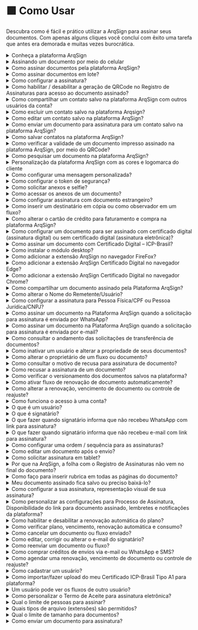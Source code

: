 # 🟪 Como Usar

Descubra como é fácil e prático utilizar a ArqSign para assinar seus documentos. Com apenas alguns cliques você concluí com êxito uma tarefa que antes era demorada e muitas vezes burocrática.

<details>

<summary>Conheça a plataforma ArqSign</summary>

**Conhecendo a Plataforma**

Acesse a plataforma de Assinatura e configure a sua Assinatura Eletrônica.

Do lado esquerdo da tela temos todos os menus disponíveis, separados por grupos: Caixa Postal, Diretórios e Administração. É importante destacar que esses menus serão apresentados conforme nível de permissão de cada usuário. Clique na imagem para ampliar.

![](<../.gitbook/assets/image (3) (1).png>)

**CAIXA POSTAL:** Neste grupo estão concentrados os menus referentes ao processo de tramitação dos documentos. Clique na imagem para ampliar.

![](<../.gitbook/assets/image (4).png>)

**DIRETÓRIOS:** Neste grupo temos o menu Documentos. Ele é considerado um repositório de armazenamento dos documentos tramitados pela plataforma, ou seja, aqui são encontrados todos os documentos com processo de assinatura concluído. Clique na imagem para ampliar.

![](<../.gitbook/assets/image (5).png>)

**ADMINISTRAÇÃO:** Neste grupo temos as configurações de conta, usuários e grupo de usuários.

![](<../.gitbook/assets/image (6).png>)

</details>

<details>

<summary>Assinando um documento por meio do celular</summary>

1\. O processo de assinatura em lote também pode ser realizado diretamente pelo celular, e ocorre da mesma forma como na plataforma.

2\. A opção de “Assinatura em Lote” é apresentada, assim como a lista de documentos pendentes de assinatura para seleção. Feita a seleção dos documentos, clique no ícone “Assinatura em Lote”.

![](<../.gitbook/assets/image (7).png>)

3. Preencha os dados solicitados.

![](<../.gitbook/assets/image (8).png>)

4. Defina a representação visual (Estilo de Assinatura).

![](<../.gitbook/assets/image (9).png>)

5. Acompanhe o progresso das assinaturas.

![](<../.gitbook/assets/image (10).png>)

6. Será apresentado o informativo do processo concluído.

![](<../.gitbook/assets/image (11).png>)

7. Concluído o processo de assinatura por todos os responsáveis, o documento final pode ser consultado no ArqGED, pois ele será mantido no fluxo.

</details>

<details>

<summary>Como assinar documentos pela plataforma ArqSign?</summary>

Se você recebeu um documento para assinatura, clique no link de acesso ao documento disponível na mensagem que recebeu ou se você tem uma conta ArqSign pode acessar o documento através de sua Caixa de entrada clicando em Assinar.&#x20;

O documento será exibido para leitura. Após a leitura, clique sobre o espaço reservado para a representação visual de sua assinatura e aplique um dos estilos de assinatura: Padrão (seu nome escrito), Desenho (assinatura manuscrita) ou Imagem (upload da imagem/foto de sua assinatura).&#x20;

Caso solicitado, preencha seus dados como Nome e documento.&#x20;

Caso solicitado, anexe documento.

Caso seja a primeira vez que está assinando um documento digital pela Plataforma ArqSign, dê um aceite para assinatura digital.&#x20;

Clique em “Assinar e Concluir”.&#x20;

[Clique aqui e confira como realizar a assinatura de documentos por meio da plataforma ArqSign](../assinatura-de-documentos.md) ou [clique aqui e assista ao vídeo explicativo.](https://youtu.be/UldRazxhmYY)

</details>

<details>

<summary>Como assinar documentos em lote?</summary>

[Clique aqui e confira como realizar a assinatura de documentos em lote por meio da plataforma ArqSign.](../menu-superior/assinatura-em-lote.md)

</details>

<details>

<summary>Como configurar a assinatura?</summary>

1. Acesse a plataforma de Assinatura e configure a sua Assinatura Eletrônica.
2. Depois de logado, clique sobre o seu nome no canto superior direito.
3. Clique em “Meu Perfil”.

![](<../.gitbook/assets/image (12).png>)

**Aba “Meus Dados”**

1\. Certifique-se que seus dados estejam todos atualizados. Caso deseje alterar algo, clique em “Editar” para habilitar os campos de edição.

![](<../.gitbook/assets/image (13).png>)

**Aba “Meus Contatos”**

Nesta aba é possível manter uma lista com os contatos mais usados na plataforma.

1\. Nesta aba é possível “Salvar os destinatários de um documento enviado para assinatura em minha lista de contatos”.

2\. Clicando no ícone “+” é possível adicionar contatos. Ao clicar nesta opção é habilitada uma tela destinada ao cadastro de um novo contato para incluir na lista. Informados os dados do contato, clique “Salvar” ou “Salvar e Fechar”.

![](<../.gitbook/assets/image (14).png>)

**Ícones – Aba “Meus Contatos”**

![](<../.gitbook/assets/image (15).png>)

**Aba “Estilo de Assinatura”**

1\. Nesta aba realize o cadastro das assinaturas que usará nos processos de assinatura de documentos. Clique em “Editar” para habilitar os campos.

2\. Passe pelas três opções existentes. Logo após concluir, clique em “Salvar”.

![](<../.gitbook/assets/image (16).png>)

**Aba “Certificado Digital”**

1\. Nesta aba é possível carregar certificados digitais na nuvem, armazenando na Plataforma ArqSign. Estes certificados armazenados serão listados no momento em que o usuário logado estiver assinando um documento com o tipo de assinatura Certificado Digital (ICP).

![](<../.gitbook/assets/image (17).png>)

**Aba “Solicitações”**

1\. Na aba Solicitações o usuário pode consultar as solicitações de transferência de proprietário do documento. Por exemplo, se na caixa de entrada o usuário alterar o proprietário do documento, a movimentação ficará registrada na aba “Solicitações”.

![](<../.gitbook/assets/image (18).png>)

</details>

<details>

<summary>Como habilitar / desabilitar a geração de QRCode no Registro de Assinaturas para acesso ao documento assinado?</summary>

Para padronizar a configuração de geração de QRCode no Registro de assinaturas para uma conta, você deverá ser um usuário com perfil Administrador Global ou Administrador da Conta e seguir os seguintes passos:

* Acesse: Administração > Conta > Configurações > Documentos;
* Clique em “Editar”;
* Em “Configurações sobre a Disponibilização do Documento Assinado aos destinatários” habilite ou desabilite a geração de QRCode no Registro de assinaturas conforme sua preferência;
* Clique em Salvar.

Essa alteração repercute para conta.

Caso necessário, um usuário com qualquer perfil pode alterar a configuração padrão desta funcionalidade apenas para um determinado fluxo. Para isso, basta seguir os seguintes passos:

* Clicar em “Novo Documento”;
* Fazer o upload de um novo documento;
* Clicar em “Configurações Avançadas”;
* Habilitar ou desabilitar a geração de QRCode de acesso do documento no Registro de Assinaturas;
* Clicar em “Aplicar”.

</details>

<details>

<summary>Como compartilhar um contato salvo na plataforma ArqSign com outros usuários da conta?</summary>

No Menu “Meu perfil” opção “Meus contatos”, selecione o contato.

O sistema exibe os dados do registro no modo de visualização e os respectivos botões de ação conforme a permissão do usuário em questão.

As opções de ação exibidas poderão ser:

– Para contatos do usuário logado na conta logada: Novo, Editar e Cancelar.

– Para contatos compartilhados por outros usuários ativos na conta logada: Novo e Cancelar.

Para compartilhar um contato, escolha a opção “Editar”, marque a opção de compartilhamento e clique em Salvar.

</details>

<details>

<summary>Como excluir um contato salvo na plataforma Arqsign?</summary>

No Menu “Meu perfil” opção “Meus contatos”, selecione o contato.

O sistema exibe os dados do registro no modo de visualização e os respectivos botões de ação conforme a permissão do usuário em questão.

As opções de ação exibidas poderão ser:

– Para contatos do usuário logado na conta logada: Novo, Editar e Cancelar.

– Para contatos compartilhados por outros usuários ativos na conta logada: Novo e Cancelar.

Para excluir um contato, escolha a opção “Excluir” e confirme a exclusão.

</details>

<details>

<summary>Como editar um contato salvo na plataforma ArqSign?</summary>

No Menu “Meu perfil” opção “Meus contatos”, selecione o contato.

O sistema exibe os dados do registro no modo de visualização e os respectivos botões de ação conforme a permissão do usuário em questão.

As opções de ação exibidas poderão ser:

– Para contatos do usuário logado na conta logada: Novo, Editar e Cancelar.

– Para contatos compartilhados por outros usuários ativos na conta logada: Novo e Cancelar.

Para editar um contato, escolha a opção “Editar”, faça a edição e clique em Salvar.

</details>

<details>

<summary>Como enviar um documento para assinatura para um contato salvo na plataforma ArqSign?</summary>

Para enviar um documento para assinatura para um contato salvo na Plataforma ArqSign no seu usuário ou compartilhado por outro usuário, siga os seguintes passos:

1. Clique em “Novo Documento”, insira o documento e execute as configurações necessárias relativas ao documento;
2. Na parte de configuração dos Destinatários, clique no botão![](https://cdn.arquivar.com.br/wp-content/uploads/2023/06/Imagem1.png)
3. A Plataforma exibirá um Grid de consulta com todos os contatos do usuário logado que estão relacionados com a conta logada, ordenados alfabeticamente pela coluna nome e na sequência todos os contatos dos outros usuários ativos da conta logada, que tenham sido marcados para serem compartilhados com todos os usuários da conta, ordenados alfabeticamente pela coluna nome.
4. Escolha o(s) destinatário(s) e clique em “Adicionar Destinatários”.
5. Configure o Tipo de Assinatura Eletrônica para cada destinatário;
6. Configure token de segurança ou mensagem privada para cada destinatário se for o caso e siga os próximos passos para envio do documento para assinatura.

</details>

<details>

<summary>Como salvar contatos na plataforma ArqSign?</summary>

Para salvar contatos na Plataforma ArqSign siga os seguintes passos:

1. Acesse o menu “Meu Perfil”
2. Acesse a opção “Meus contatos”
3. Para inserir um contato, clique no botão +, insira os dados, escolha se quer compartilhar o contato com todos os usuários da conta e clique em Salvar.
4. Para que que todos os contatos para os quais você enviar um documento para assinatura a partir de agora sejam automaticamente salvos, habilite o botão “Salvar os destinatários de um documento enviado para assinatura em minha lista de contatos”.

O Nome e o E-mail/WhatsApp do(s) destinatário(s) será(ão) salvo(s) como contato(s) do usuário na conta. Os contatos terão relação com a conta em que o usuário está logado. Ou seja, quando este usuário logar em outra conta, os contatos serão diferentes.

Regras:

Não é permitido cadastrar contato com o mesmo E-mail de um contato já cadastrado que:

– Seja contado do usuário logado na conta, em questão.

– Esteja relacionado a outros usuários ativos da conta logada e que estejam sendo compartilhado na conta.

Somente é permitido cadastrar contato do tipo e-mail com um e-mail válido.

Não é permitido cadastrar contato com mesmo Telefone de um contato já cadastrado que:

– Seja contado do usuário logado na conta, em questão.

– Esteja relacionado a outros usuários ativos da conta logada e que estejam sendo compartilhado na conta.

Somente é permitido cadastrar contato do WhatsApp com um número de telefone válido.

O campo “Compartilhar com todos os usuários da conta.” é de preenchimento opcional para o usuário informar se o contato que está sendo criado será compartilhado, ou não, com outros contatos da conta.&#x20;

Para entender melhor, clique no link e assista ao vídeo explicativo: [https://youtu.be/b73Cu1HCaWA](https://youtu.be/b73Cu1HCaWA)

</details>

<details>

<summary>Como verificar a validade de um documento impresso assinado na plataforma ArqSign, por meio do QRCode?</summary>

Se você tem um documento impresso que foi assinado através da plataforma ArqSign e precisa verificar sua validade, existem alguns itens de segurança que você pode verificar conforme abaixo:

1. Localize nas páginas do documento assinado através da Plataforma ArqSign uma marca d’água com o “**ID do documento”** no canto superior esquerdo;
2. Confirme que o “**ID do documento**” é o mesmo em todas as páginas e no Registro de Assinaturas.
3. Toda vez que um documento é assinado através da Plataforma ArqSign, um arquivo com o nome de “Registro de Assinaturas” é gerado. O “Registro de Assinaturas” contém:

a) A identificação do documento a que pertence, ou seja, o “**ID do documento**”;

b) O **Hash** do documento (comprovação de integridade do documento);

c) Informações sobre o **Remetente, data de criação e envio**;

d) **Status** do documento, **tamanho**, **quantidade de páginas e assinaturas**;

e) **QRCode** que dá **acesso ao documento na Plataforma ArqSign**\*;

f) **Link** que dá **acesso ao documento na Plataforma ArqSign**\*;

g) **Detalhamento de todas as assinaturas contendo:**

I. Nome

II. E-mail

III. Documento

IV. Nível de segurança

V. Certificado ICP-Brasil utilizado

VI. Data e hora

VII. IP do dispositivo

VIII. Geolocalização

h) Trilha de auditoria percorrida por cada participante do Fluxo de assinaturas detalhada através dos eventos:

I. Lido – por qual signatário, data e hora, IP e Geolocalização

II. Assinatura Online – por qual signatário, data e hora, IP e Geolocalização.

4\. Caso você queira verificar a validade jurídica do documento no Portal ITI ou Adobe, acesse o documento através do QRCode.

\*Ao acessar o documento na Plataforma ArqSign via **QRCode ou link,** você poderá:

* Baixar o documento e o “Registro de Assinaturas”;
* Exibir o histórico (trilha de auditoria);
* Exibir o Termo de aceite para assinatura eletrônica;
* Verificar os detalhes das assinaturas.

</details>

<details>

<summary>Como pesquisar um documento na plataforma ArqSign?</summary>

Localizar um documento na na Plataforma ArqSign é super prático, basta seguir as instruções abaixo:

Primeiro, encontre a Caixa onde o documento está localizado. Todas as caixas (Caixa de entrada, Enviados, Rascunhos, Excluídos, Renovações) têm a funcionalidade de pesquisa, que aparece como “Filtrar”.&#x20;

Clique no campo “Filtrar”.&#x20;

As opções de pesquisa serão exibidas.&#x20;

Insira as informações de pesquisa nos campos desejados, como o nome do signatário, status, pasta do documento ou data de conclusão.&#x20;

Clique em “Filtrar”.&#x20;

Todos os documentos correspondentes às informações inseridas nos filtros serão exibidos.&#x20;

Para cancelar o filtro, basta clicar no “X” que aparece no canto direito do campo “Filtrar”.&#x20;

Vi como é fácil? Agora você pode localizar seus documentos na Plataforma ArqSign de forma rápida e eficiente!&#x20;

</details>

<details>

<summary>Personalização da plataforma ArqSign com as cores e logomarca do cliente</summary>

Na plataforma ArqSign, as notificações (e-mails e mensagens de WhatsApp) para os remetentes e destinatários podem ter os seguintes layouts:&#x20;

1. Layout Padrão da Plataforma ArqSign ou&#x20;
2. Layout com suas cores e logomarca.&#x20;

Os itens disponíveis para personalização são:&#x20;

* Cabeçalho&#x20;
* Cor do texto superior&#x20;
* Cor do botão do e-mail ou mensagem de WhatsApp&#x20;

Para personalizar as notificações da Plataforma ArqSign, basta que o Administrador da conta acesse: Administração > Conta > Configurações > Outros e seguir os seguintes passos:&#x20;

1. No canto inferior direito clique em editar;&#x20;
2. Em “Notificações Personalizas”, altere para Ativado;&#x20;
3. Em “Notificações por E-mail”, execute as seguintes etapas:&#x20;

* insira uma imagem para o cabeçalho das mensagens com as dimensões descritas no campo;&#x20;
* escolha a cor de destaque para o texto do e-mail.&#x20;

&#x20;     4\. Em “Notificações por WhatsApp”, execute a seguinte etapa:&#x20;

* Insira uma imagem para cabeçalho das mensagens com as dimensões descritas no campo.&#x20;

&#x20;     5\. Se quiser visualizar as notificações com as mudanças que você fez clique em “Visualizar Notificação”;&#x20;

&#x20;     6\. Quando todos os ajustes estiverem ok, clique em “Salvar”.&#x20;

![](../.gitbook/assets/image.png)

Notificação padrão:

![](<../.gitbook/assets/image (1).png>)

Exemplo de notificação personalizada simulação:

![](<../.gitbook/assets/image (2).png>)

</details>

<details>

<summary>Como configurar uma mensagem personalizada?</summary>

1. Clique em ‘Novo Documento’
2. Selecione o documento que deseja encaminhar e informe os dados do signatário como nome, e-mail etc.
3. Abaixo dessas informações haverá um símbolo de ‘mensagem’ ![](https://cdn.arquivar.com.br/wp-content/uploads/2023/04/carta.jpg), onde ao clicar abrirá uma aba de mensagem personalizada.
4. Na aba de mensagem personalizada é possível informar o assunto e a mensagem que deseja enviar somente para o signatário selecionado. Os demais signatários receberão a mensagem padrão.

</details>

<details>

<summary>Como configurar o token de segurança?</summary>

1. Clique em ‘Novo Documento’
2. Selecione o documento que deseja encaminhar e informe os dados do signatário como nome, e-mail etc.
3. Abaixo dessas informações haverá um símbolo de um ‘cadeado’![](https://cdn.arquivar.com.br/wp-content/uploads/2023/04/cadeado.jpg), onde ao clicar abrirá uma aba de segurança.
4. Na aba de segurança é possível gerar o código ‘Automaticamente ou Manual’ e informar o e-mail, SMS, Whatsapp ou nenhum meio em que deseja encaminhar o token.
5. Após essas configurações o token de segurança será enviado através do meio selecionado quando o signatário clicar para acessar o documento ou se você não selecionou nenhum meio você poderá informar para o signatário.

</details>

<details>

<summary>Como solicitar anexos e selfie?</summary>

1. Clique em ‘Novo Documento’
2. Selecione o documento que deseja encaminhar e configure os destinatários e avance
3. Configure o campo de assinatura do destinatário, caso deseje solicite as informações complementares como Nome e Documento
4. No canto direito role a tela e o menu de Anexos irá aparecer, selecione o checkbox para permitir que o signatário anexe um documento.
5. Informe o documento que deseja que o signatário encaminhe e se deseja que o anexo seja obrigatório para a conclusão do processo de assinatura daquele documento.
6. Você também pode configurar se permite que todos os signatários acessem o anexo ou não.

Quando o destinatário receber o documento para assinar ele deverá proceder da seguinte forma:

1. Assinar o documento e preencher dados solicitados;
2. Clicar na solicitação de Selfie;
3. Acessar a câmera do celular ou computador;
4. Fazer a foto conforme solicitado;
5. Escolher a foto como anexo;
6. Clicar em “Assinar e concluir”.

</details>

<details>

<summary>Como acessar os anexos de um documento?</summary>

1. Localize o documento que deseja visualizar o anexo.
2. Clique duas vezes sobre o documento.
3. No canto direito, junto aos signatários dos documentos, é possível realizar o download do anexo.

</details>

<details>

<summary>Como configurar assinatura com documento estrangeiro?</summary>

Para configurar assinatura solicitando um documento estrangeiro, siga os seguintes passos:

1. Depois de fazer o upload do documento;
2. Inserir os destinatários e clicar em ‘avançar”;
3. Na tela “configurar campos” você irá configurar a coleta de assinaturas dos destinatários;
4. Selecione o destinatário no topo da tela;
5. No canto direito, selecione o tipo de assinatura para Pessoa física;
6. Logo abaixo, há a configuração de “Informações complementares de assinatura”;
7. Selecione o check box “Nome do Signatário”;
8. Selecione o check box “Documento do Signatário”;
9. Na caixa “Documento”, escolha “outro”;
10. Na caixa abaixo especifique o documento que deseja solicitar e se quiser configure nas demais caixas os tipos de caracteres válidos e a quantidade de caracteres para validação.

</details>

<details>

<summary>Como inserir um destinatário em cópia ou como observador em um fluxo?</summary>

Na Plataforma ArqSign é possível colocar uma pessoa em cópia ou como observador em um fluxo. Desta forma, ao final do processo de assinatura, essa pessoa ou pessoas receberão o documento assinado.

Para fazer esta configuração proceda da seguinte forma:

1. Clique em “Novo documento”;
2. Faça o upload do documento a ser assinado e as devidas configurações para o documento;
3. Em “Destinatários” configure o campo “Este destinatário irá” como “Receber uma cópia”;
4. Prossiga com as demais configurações.

</details>

<details>

<summary>Como alterar o cartão de crédito para faturamento e compra na plataforma ArqSign?</summary>

Você pode alterar o seu cartão de crédito para faturamento e compras na Plataforma ArqSign, seguindo o seguinte passo a passo:

1\) Vá até o menu “Administração”;

2\) Clique em “Conta”;

3\) Clique em “Faturamento e Uso”;

4\) Clique em “Alterar a forma de pagamento”.

</details>

<details>

<summary>Como configurar um documento para ser assinado com certificado digital (assinatura digital) ou sem certificado digital (assinatura eletrônica)?</summary>

Na Plataforma Arqsign, ao configurar um fluxo de assinaturas você pode determinar qual tipo de assinatura deverá ser executada por destinatário escolhendo entre:

**a) Assinatura eletrônica** (A ArqSign produz assinaturas eletrônicas avançadas com validade jurídica de acordo com MP 2.200-2 de 24/08/2001 e Lei 14.063 de 23/11/2020);

**b) Certificado digital – ICP-Brasil** (A ArqSign produz assinaturas digitais qualificadas de acordo com MP 2.200-2 de 24/08/2001 e Lei 14.063 de 23/11/2020);

**c) Certificado digital – Outros** (A ArqSign produz assinaturas eletrônicas e digitais através de outros certificados).

Para determinar o tipo de assinatura siga o seguinte passo a passo:

1. Após fazer o upload do documento e configurações necessárias para o documento, siga para a configuração dos destinatários;
2. Ao configurar um destinatário, no campo “Tipo de assinatura” escolha uma das opções conforme descrição acima;
3. Pronto! Agora é só configurar os demais destinatários e a posição de assinatura no documento e enviar.

</details>

<details>

<summary>Como assinar um documento com Certificado Digital – ICP-Brasil?</summary>

Na Plataforma ArqSign, o remetente de documentos pode determinar o tipo de assinatura que o destinatário deverá executar escolhendo entre uma das opções abaixo:

**a) Assinatura eletrônica** (A ArqSign produz assinaturas eletrônicas avançadas com validade jurídica de acordo com MP 2.200-2 de 24/08/2001 e Lei 14.063 de 23/11/2020);

**b) Certificado digital – ICP-Brasil** (A ArqSign produz assinaturas digitais qualificadas de acordo com MP 2.200-2 de 24/08/2001 e Lei 14.063 de 23/11/2020);

**c) Certificado digital – Outros** (A ArqSign produz assinaturas eletrônicas e digitais através de outros certificados).

Se você recebeu um documento para assinar via Plataforma ArqSign e precisa assinar com Certificado Digital pela primeira vez, siga os seguintes passos:

* Abra o documento, leia e se aceitar, clique sobre o local destinado para assinatura;
* Execute a assinatura no formato de sua preferência;
* Preencha os dados solicitados;
* Dê o ok no “Termo de aceite” para assinatura eletrônica;
* Clique em “Assinar e concluir”;
* Ao clicar em “Assinar e concluir”, aparecerá um pop-up informando que a assinatura solicitada deverá ser executada com certificado digital;
* Selecione qual certificado será utilizado para assinar o documento através das opções: 1) Certificados que foram inseridos na ArqSign e estão salvos na nuvem e 2) Certificados salvos no computador de quem está assinando o documento.

![](<../.gitbook/assets/image (19).png>)

* Para assinatura com Certificado inserido na Plataforma, clique na opção indicada;
* Para assinatura com Certificado digital instalado em sua máquina você deverá seguir os passos indicados no pop-up para:
  1. Adicionar a extensão ArqSign para seu navegador.
  2. Instalar o módulo desktop.

</details>

<details>

<summary>Como instalar o módulo desktop?</summary>

1\) Ao executar a instalação do Módulo Desktop, o Microsoft defender SmartScreen, a princípio, impede a instalação do módulo, pelo fato do módulo não ser um aplicativo presente na Microsoft Store. Para dar sequência na instalação deve-se clicar em Mais informações.

2\) Após clicar em Mais informações, deve-se clicar no botão Executar assim mesmo.

3\) Após isto, deve-se seguir o processo de instalação e clicar no botão Concluir, ao término da instalação, e o Módulo Desktop já estará ativo no computador.

</details>

<details>

<summary>Como adicionar a extensão ArqSign no navegador FireFox?</summary>

1\) Quando um signatário de um documento que exige um certificado digital, seja ICP-Brasil ou outro qualquer, clicar no botão Assinar e Concluir, será aberta a modal para seleção de qual certificado será utilizado para assinar o documento.

2\) Nesta modal, existem duas seções, uma referente aos certificados que foram inseridos na ArqSign e estão salvos na nuvem e outra referente aos certificados salvos no computador de quem está assinando o documento. Nesta segunda seção, caso o módulo desktop e o plugin da ArqSign para o navegador não estejam instalados ainda, terá um link disponível para instalação.

3\) Ao clicar no link, duas ações serão executadas ao mesmo tempo, a primeira é o download do instalador do Módulo Desktop (No Firefox é solicitada uma confirmação para iniciar o download). Deve-se aguardar o download ser concluído e seguir os passos do Tutorial Instalação Módulo Desktop.

4\) A outra ação é a abertura de uma nova aba no navegador, na Firefox Browser Add-ons, com o plugin da ArqSign.

5\) Ao clicar no botão Adicionar ao Firefox, será aberta uma notificação para a confirmação da adição da extensão no navegador.

6\) Ao clicar em Adicionar, aparecerá uma notificação informando que a extensão foi adicionada ao navegador. Após isto, a aba do Firefox Browser Add-ons pode ser fechada.

7\) Após a adição do plugin no navegador, caso o Módulo Desktop ainda não tenha sido instalado, a aplicação ainda indicará um link para download do mesmo.

8\) Com as duas instalações concluídas, a modal será atualizada, listando os certificados salvos no computador do usuário.

9\) No Windows, ao clicar no botão Concluir, pode ser solicitada a permissão para que o plugin acesse os certificados, neste ponto, deve-se clicar em Permitir para liberar a utilização dos certificados digitais.

</details>

<details>

<summary>Como adicionar a extensão ArqSign Certificado Digital no navegador Edge?</summary>

1\) Quando um signatário de um documento que exige um certificado digital, seja ICP-Brasil ou outro qualquer, clicar no botão Assinar e Concluir, será aberto um pop-up para seleção de qual certificado será utilizado para assinar o documento.

2\) Neste pop-up, existem duas seções: uma referente aos certificados que foram inseridos na ArqSign e estão salvos na nuvem e outra referente aos certificados salvos no computador de quem está assinando o documento. Nesta segunda seção, caso o módulo desktop e o plugin da ArqSign para o navegador não estejam instalados ainda, terá um link disponível para instalação.

3\) No Microsoft Edge, ao clicar no link disponível, pode acontecer o bloqueio de pop-up.

4\) Caso isto aconteça, deve-se clicar no ícone de bloqueio de pop-ups, ao lado do URL da página.

5\) Ao clicar no ícone, deve-se permitir pop-ups para a página da ArqSign.

6\) Após o desbloqueio dos pop-ups, deve-se clicar no link disponível novamente. Ao clicar no link, duas ações serão executadas ao mesmo tempo, a primeira é o download do instalador do Módulo Desktop. Deve-se aguardar o download ser concluído e seguir os passos do Tutorial Instalação Módulo Desktop. A segunda é a abertura de uma aba da Microsoft Store com o plugin da ArqSign.

7\) Ao clicar no botão Obter, será aberta uma notificação para a confirmação da adição da extensão no navegador.

8\) Ao clicar em Adicionar extensão, aparecerá uma notificação informando que a extensão foi adicionada ao navegador. Após isto, a aba do Microsoft Store pode ser fechada.

9\) Após a adição do plugin no navegador, caso o Módulo Desktop ainda não tenha sido instalado, a aplicação ainda indicará um link para download dele.

10\) Com as duas instalações concluídas, a modal será atualizada, listando os certificados salvos no computador do usuário.

11\) No Windows, ao clicar no botão Concluir, pode ser solicitada a permissão para que o plugin acesse os certificados, neste ponto, deve-se clicar em Permitir para liberar a utilização dos certificados digitais.

</details>

<details>

<summary>Como adicionar a extensão ArqSign Certificado Digital no navegador Chrome?</summary>

Caso você vá assinar um documento com um Certificado ICP-Brasil A3 por exemplo que está instalado em sua máquina, ao clicar em “Assinar e concluir” será apresentado um pop-up com instruções para adição da extensão ArqSign no Chrome e para instalação do módulo desktop. Siga os passos abaixo para efetuar essas configurações:

1. Clique no link indicado para abrir a loja no navegador;
2. A extensão ArqSign Certificado Digital será exibida;
3. Clique em “Usar no Chrome”;
4. Ao clicar no botão Usar no Chrome, será aberta uma notificação para a confirmação da adição da extensão no navegador. Clique em adicionar extensão;
5. Ao clicar em Adicionar extensão, aparecerá uma notificação informando que a extensão foi adicionada ao navegador. Após isto, a aba do Chrome Web Store pode ser fechada.
6. Após a adição do plugin no navegador, caso o Módulo Desktop ainda não tenha sido instalado, a aplicação ainda indicará um link para download dele;
7. No caso de o Módulo Desktop não ter sido instalado ainda, um pop-up aparecerá com uma opção para instalação ou atualização do Módulo Desktop em seu computador.
8. Clique no link indicado para fazer o download;
9. Localize o arquivo instalador do módulo baixado e execute-o para instalação;
10. Ao executar a instalação do Módulo Desktop, o Microsoft defender SmartScreen, a princípio, impede a instalação do módulo, pelo fato do módulo não ser um aplicativo presente na Microsoft Store. Para dar sequência na instalação deve-se clicar em Mais informações;
11. Após clicar em Mais informações, deve-se clicar no botão Executar assim mesmo;
12. Clique em Instalar;
13. Após finalizar a instalação, clique em concluir
14. O pop-up será atualizado e solicitará que você escolha o certificado digital que deseja utilizar;
15. Escolha o certificado e siga com a assinatura;
16. No Windows, ao clicar no botão Concluir, pode ser solicitada a permissão para que o plugin acesse os certificados. Clique em “Permitir “para liberar a utilização dos certificados digitais.

</details>

<details>

<summary>Como compartilhar um documento assinado pela Plataforma ArqSign?</summary>

* Faça o login em sua conta ArqSign pelo link: [https://app.arqsign.com/auth/login](https://app.arqsign.com/auth/login);
* Clique em ‘Enviados’;
* Localize o documento que deseja compartilhar;
* Após localizar o documento clique no drop down do lado direito e escolha “Compartilhar”;
* Uma nova aba abrirá para que você escolha se o link de compartilhamento terá validade indeterminada ou até a data que deseja;
* Você também pode escolher “permitir visualizar os anexos públicos dos signatários do documento” caso aquele documento possua;
* Clique em ‘Compartilhar’ e um link será gerado;
* Você tem a opção de copiar o link e encaminhar do jeito que desejar ou encaminhar por email diretamente da plataforma informando um assunto e mensagem.

</details>

<details>

<summary>Como alterar o Nome do Remetente/Usuário?</summary>

Depois que um usuário é criado, ele mesmo pode alterar os dados abaixo do seu perfil:

![](<../.gitbook/assets/image (20).png>)

Essa alteração vai refletir nas notificações de solicitação de assinatura que o usuário envia.

![](<../.gitbook/assets/image (21).png>)

Os passos para alteração são:&#x20;

1. Acesse no canto superior direito da plataforma o menu com o seu nome de usuário atual;&#x20;
2. Clique em “Meu Perfil”;&#x20;
3. Na aba “Meus dados” clique em “Editar”;&#x20;
4. Edite os campos necessários;&#x20;
5. Clique em “Salvar”.&#x20;

</details>

<details>

<summary>Como configurar a assinatura para Pessoa Física/CPF ou Pessoa Jurídica/CNPJ?</summary>

Na plataforma ArqSign, você pode escolher se o documento será assinado por uma Pessoa física ou jurídica. &#x20;

Para isso, o remetente deve escolher o tipo de assinatura durante o processo de configuração do fluxo conforme abaixo:&#x20;

1. Depois de fazer o upload do documento e configurar os remetentes, avance para a etapa final;&#x20;
2. Selecione o destinatário que quer configurar na caixa de seleção disponível na parte superior da tela;&#x20;
3. No menu lateral direito em “Campos de assinatura” escolha o tipo de assinatura entre “Assinar como Pessoa Física” ou “Assinar como Pessoa Jurídica”;&#x20;

Se você escolher assinar como pessoa física, as informações complementares de assinatura solicitadas serão do tipo pessoa física: Nome, Documento (CPF, CNH, RG ou outro);&#x20;

Se você escolher assinar como pessoa jurídica, as informações complementares de assinatura solicitadas serão do tipo pessoa jurídica: Razão Social, Documento (CNPJ ou outro);&#x20;

Tanto para assinatura de pessoa física ou jurídica, você pode solicitar outro documento que não os listados. Para isso, basta clicar na opção outro e digitar nos campos abaixo o nome do documento, tipo de campo (texto ou numérico e quantidade de caracteres do campo).&#x20;

</details>

<details>

<summary>Como assinar um documento na Plataforma ArqSign quando a solicitação para assinatura é enviada por WhatsApp?</summary>

Se um documento foi enviado para sua assinatura pela Plataforma ArqSign por WhatsApp, você receberá uma mensagem com o nome do remetente que pode ser aberta no aplicativo do seu celular ou WhatsApp Web.

1. Caso seja a primeira vez que você interage com o remetente pelo WhatsApp, vá ao final da mensagem e adicione aos seus contatos para habilitar todos os links da mensagem.
2. Clique no link presente na mensagem e você terá acesso ao documento para leitura.
3. Após a leitura, basta clicar sobre a área para inserir a assinatura que pode ser feita através de um desenho, escrita ou upload de uma imagem da assinatura.
4. Depois, caso tenha sido solicitado, insira os outros dados e anexos e clique na caixa  para validar o Termo de aceite para assinatura eletrônica.
5. Para finalizar, basta clicar em “Assinar e concluir”.

Se você não tiver uma conta ArqSign, será convidado a criar uma conta para armazenar esse e outros documentos assinados através da plataforma e ainda testar grátis por 15 dias.

Quando todos os destinatários assinarem, todos receberão um e-mail ou WhatsApp com o documento assinado por todas as partes.

Além disso, todos os destinatários que tiverem uma Conta ArqSign grátis ou paga, receberão uma cópia na caixa de entrada da aplicação e poderão fazer a gestão deste documento na plataforma.

Veja o passo a passo [acessando aqui](https://youtu.be/RoCxNBNKfjI) um vídeo expicativo.&#x20;

</details>

<details>

<summary>Como assinar um documento na Plataforma ArqSign quando a solicitação para assinatura é enviada por e-mail?</summary>

Ao receber um documento por e-mail solicitando sua assinatura, ele conterá o nome do remetente e no título terá o nome do documento a ser assinado.  Caso não localize o e-mail em sua caixa de entrada, verifique na Caixa de Spam ou promoções.

1. Abra o e-mail.  (Lembrando que a plataforma pode ser acessada de qualquer dispositivo – computador, tablet ou celular)
2. Clique em “Assinar Documento” e você terá acesso ao documento para leitura.
3. Após a leitura, basta clicar sobre a área para inserir a assinatura que pode ser feita através de um desenho, escrita ou upload de uma imagem da assinatura.
4. Depois, caso tenha sido solicitado, insira outros dados e anexos e clique na caixa para validar o Termo de aceite para assinatura eletrônica.
5. Para finalizar, basta clicar em “Assinar e concluir”.

Se você não tiver uma conta ArqSign, será convidado a criar uma conta para armazenar esse e outros documentos assinados através da plataforma e ainda  testar grátis por 15 dias.

Quando todos os destinatários assinarem, todos receberão um e-mail ou WhatsApp com o documento assinado por todas as partes.

Além disso, todos os destinatários que tiverem uma Conta Arqsign grátis ou paga, receberão uma cópia na caixa de entrada da aplicação e poderão fazer a gestão deste documento na plataforma.

</details>

<details>

<summary>Como consultar o andamento das solicitações de transferência de documentos?</summary>

Para consultar o andamento das solicitações de transferência de documentos, siga os seguintes passos:&#x20;

Acesse o Menu “Meu perfil” -> “Solicitações”;&#x20;

A Plataforma lista as solicitações de transferência de documentos do usuário logado ordenadas pela data da solicitação decrescente (solicitação mais recente no topo).&#x20;

Através do botão de “Ações” você poderá visualizar solicitações com status “Solicitado” ou “Erro”, “Cancelar” e “Editar” a solicitação de transferência de documentos.&#x20;

</details>

<details>

<summary>Como inativar um usuário e alterar a propriedade de seus documentos?</summary>

Ao inativar um usuário, pode ser necessário alterar a propriedade dos documentos deste usuário para que outra pessoa siga com a gestão dos documentos.&#x20;

Você poderá executar esta ação se for Administrador Global.&#x20;

Para isso siga os seguintes passos:&#x20;

1. Acesse o menu “Administração” -> Usuários;&#x20;
2. Selecione o usuário que deseja inativar;&#x20;
3. Clique em Ações;&#x20;
4. Clique em inativar;&#x20;
5. Se o usuário que está sendo inativado não possuir solicitação de transferência de documentos com status “Solicitado” ou “Em Processo” e tiver enviado algum documento que esteja com status “Aguardando” ou “Em Processo” ou “Concluído” o sistema apresentará mensagem informando que o usuário que está sendo inativado possui documentos como proprietário, solicitando a confirmação de alterar a propriedade dos documentos do usuário, em questão;&#x20;
6. Escolha a opção “Transferir”;&#x20;
7. Selecione um novo proprietário;&#x20;
8. Selecione quais documentos devem ser transferidos;&#x20;
9. Clique em Alterar;&#x20;
10. A transferência será executada em até 24 horas;&#x20;
11. Para consultar o andamento das solicitações de transferências acesse: “Meu perfil”-> “Solicitações”.&#x20;

</details>

<details>

<summary>Como alterar o proprietário de um fluxo ou documento?</summary>

Se você é o remetente de um fluxo com status “Aguardando”, “Em processo” ou “Concluído”, pode alterar o proprietário para outro usuário ativo da conta. Desta forma, as notificações automáticas referentes ao fluxo passarão a ser enviadas para o novo proprietário.

Para executar esta alteração siga o seguinte passo a passo:&#x20;

**Opção 1:**&#x20;

1. Localize o fluxo no menu Enviados;&#x20;
2. Clique na caixa suspensa localizada no canto direito;&#x20;
3. Clique em Alterar proprietário;&#x20;
4. Informe o novo proprietário e salve.

Caso seja transferido apenas um documento o processo será realizado instantaneamente;&#x20;

Para dois documentos ou mais é necessário um prazo de 24h para a conclusão da solicitação de transferência. &#x20;

**Opção 2:**&#x20;

1. Ao inativar um usuário que possui documentos em sua conta é possível realizar a transferência desses documentos para um novo usuário responsável.&#x20;
2. Quando clicar em ‘Inativar’ um bloco de confirmação irá aparecer;&#x20;
3. No bloco confirme que deseja transferir os documentos;&#x20;
4. Selecione o novo proprietário;&#x20;
5. E os documentos que deseja transferir por status: ‘Todos’ ou ‘Em assinatura ou com renovação agendada’;&#x20;
6. &#x20;Clique em ‘Alterar’;&#x20;
7. O usuário será inativado e os documentos serão transferidos em 24h;&#x20;
8. Ao inativar um usuário sem documentos na conta, não é necessário realizar esse procedimento;&#x20;
9. A transferência de documento só pode ser executada para um usuário ativo.&#x20;
10. Para consultar o andamento das solicitações de transferências acesse: “Meu perfil” –> “Solicitações”.&#x20;

Caso você queira  transferir a propriedade dos documentos de um usuário que foi inativado, verifique o passo a passo em “Como inativar um usuário e alterar a propriedade de seus documentos?”&#x20;

</details>

<details>

<summary>Como consultar o motivo de recusa para assinatura de documento?</summary>

Você pode verificar o motivo de recusa de assinatura de um documento através da notificação enviada para o remetente e quando abrir o documento.&#x20;

Para acessar o motivo de recusa ao abrir o documento siga os seguintes passos:&#x20;

1. Abra o arquivo com o fluxo de assinatura “recusada”. Ele estará com o status Cancelado”;
2. Clique sobre o signatário e verifique o motivo de recusa.&#x20;

</details>

<details>

<summary>Como recusar a assinatura de um documento?</summary>

1. Abra o arquivo que recebeu para assinatura;&#x20;
2. No canto superior direito clique em Assinar ou Opções;&#x20;
3. Clique em Recusar assinatura;&#x20;
4. Informe o motivo de recusa – Essa informação ficará disponível para o remetente ao abrir o arquivo e através de notificação por e-mail;&#x20;
5. Clique em Recusar assinatura.&#x20;
6. O remetente receberá o retorno através de uma notificação por e-mail ou poderá acessar quando abrir o documento e clicar sobre o seu nome.
7. &#x20;O fluxo é automaticamente cancelado quando há uma recusa para assinatura.
8. Analise o motivo de recusa, faça as alterações no documento se necessário e crie um novo fluxo para assinatura.

</details>

<details>

<summary>Como verificar o versionamento dos documentos salvos na plataforma?</summary>

A cada renovação de documento através da ferramenta de renovação da Plataforma ArqSign, é feito um vínculo dos novos documentos aos anteriores.

Para acessar este recurso siga os seguintes passos:

1. Menu “Enviados”.
2. Localize o fluxo que você deseja consultar.
3. No botão “Histórico”, clique no drop down.
4. Escolha a opção “Versionamento”.

Analise as informações.

</details>

<details>

<summary>Como ativar fluxo de renovação de documento automaticamente?</summary>

Caso você tenha agendado a renovação de um documento, assim que atingido o prazo para renovação, você pode acionar a renovação automática que um novo fluxo será criado com as mesmas configurações de signatários que o original.

1. Clique em Renovações;
2. Selecione Fluxo concluído;
3. Clique em Renovar – A Plataforma automaticamente gera um novo fluxo com todos os signatários do fluxo original;
4. Faça upload do arquivo para renovação. O novo arquivo fica vinculado ao(s) arquivo(s) anterior(es) criando um versionamento de documentos.
5. Revise os signatários.
6. Configure as representações visuais;
7. Envie e Pronto!

</details>

<details>

<summary>Como alterar a renovação, vencimento de documento ou controle de reajuste?</summary>

Após a conclusão de um fluxo de assinatura:

1. Clique em Enviados;
2. Selecione Fluxo concluído;
3. Clique em Histórico;
4. Clique em Alterar Renovação;
5. Defina o novo prazo em meses após a finalização das assinaturas;
6. Clique em Alterar.

Quando chegar a data definida para vencimento do documento, renovação ou reajuste, a plataforma ArqSign enviará um e-mail ao proprietário do fluxo informando que o documento está pronto para renovação, reajuste etc.

</details>

<details>

<summary>Como funciona o acesso à uma conta?</summary>

Na ArqSign, você pode ter acesso a mais de uma conta com o mesmo e-mail.

**Exemplo:** Vamos supor que você seja advogado de um escritório. Você pode ter uma conta teste grátis pessoal com um e-mail e com o mesmo e-mail ter um usuário na Conta do Escritório e outro usuário na conta de um cliente para consultar documentos do cliente. Para ter acesso à conta de terceiros, os Administradores Globais da conta precisam lhe convidar. O acesso pode ser bloqueado a qualquer momento pelo Administrador Global.

</details>

<details>

<summary>O que é um usuário?</summary>

Usuário é a pessoa que utiliza a Plataforma ArqSign para enviar, acompanhar fluxo, coletar assinaturas, acessar e gerir documentos. Um usuário tem que estar atrelado à uma conta ou quando ele também tem que assinar um documento ele se torna um signatário.

Na plataforma ArqSign um usuário pode ter os seguintes Perfis:

a) Remetente de Documentos – Usuário sem permissão de acesso às funcionalidades de gestão da plataforma. Seu acesso é focado no envio e gestão de seus documentos.

b) Administrador Global – Usuários com permissão de acesso a todas as funcionalidades da plataforma inclusive gestão de pastas e usuários.

</details>

<details>

<summary>O que é signatário?</summary>

Signatário é uma pessoa física ou jurídica que participa do processo de assinatura (assina um documento). O signatário não precisa ter conta na Plataforma ArqSign para assinar.

</details>

<details>

<summary>O que fazer quando signatário informa que não recebeu WhatsApp com link para assinatura?</summary>

Quando um dos signatários informa que não recebeu o WhatsApp com o link para assinatura, verifique os seguintes itens antes de reenviar ou abrir um chamado:

1. Confira se você digitou o número do WhatsApp corretamente;
2. Caso o número que você digitou esteja errado, você pode corrigi-lo e enviar novamente através do Menu Enviados > Reenviar;
3. Peça ao signatário para conferir se ele está com acesso à internet móvel ou Wi-Fi;
4. Peça ao cliente para entrar no WhatsApp e verificar se não recebeu nova mensagem, pois, pode ser apenas um problema de configuração de recebimento de notificações;
5. Caso o problema não seja resolvido com nenhuma das opções acima, pode ser que a mensagem enviada tenha sido bloqueada pelo próprio WhatsApp porque o signatário não está com o aplicativo atualizado. Para atualizar o aplicativo o signatário deve acessar a loja de aplicativos e clicar em Atualizar ([https://faq.whatsapp.com/5481509731946576/?helpref=search\&query=mensagem…](https://faq.whatsapp.com/5481509731946576/?helpref=search\&query=mensagem%20n%C3%A3%C2%A3o%20recebida\&search\_session\_id=cb86af1005f8183efe4a18d785336191\&sr=2));
6. Se ainda assim não houve a atualização, você pode enviar o link de atualização de Serviços do WhatsApp para o signatário atualizar: Link: [https://wa.me/tos/20210210](https://wa.me/tos/20210210). O signatário deve abrir o link no WhatsApp e aceitar os termos.
7. Após o signatário atualizar o aplicativo e/ou os Termos de Serviços do WhatsApp, faça o reenvio do fluxo através da Plataforma ArqSign clicando em Enviados -> Reenviar.
8. Caso mesmo assim o signatário não receba a mensagem de WhatsApp, entre contato conosco e forneça as informações abaixo para analisarmos o que pode ter acontecido.

Informações necessárias:

* Nome
* Empresa
* WhatsApp
* Nome do documento enviado
* Data do envio
* Signatário

</details>

<details>

<summary>O que fazer quando signatário informa que não recebeu e-mail com link para assinatura?</summary>

Quando um dos signatários informa que não recebeu o e-mail com o link para assinatura, verifique os seguintes itens antes de reenviar ou abrir um chamado:

1. Confira se você digitou o endereço de e-mail corretamente;
2. Confira se o cliente está com acesso à internet;
3. Se você tiver enviado o link para uma caixa de e-mail gratuita, solicite ao signatário para conferir a caixa de **SPAM, Lixo eletrônico ou Promoções**, pois, estes servidores podem fazer uma classificação errônea de nossos e-mails e enviá-los para essas caixas;
4. Se você enviou o link para uma pessoa ou empresa que tenha antivírus ou firewall instalados na máquina ou servidor, solicite que ele verifique **se o e-mail com o link** **não foi bloqueado pelo sistema de segurança**;
5. Se você fez todas estas análises e não localizou nenhum problema, tente reenviar o fluxo através da Plataforma ArqSign e verifique novamente nas pastas acima mencionadas;
6. Caso mesmo assim o signatário não receba o e-mail, entre contato conosco e forneça as informações abaixo para analisarmos o que pode ter acontecido.

Informações necessárias:

* Nome
* Empresa
* E-mail
* Nome do documento enviado
* Data do envio
* Signatário

</details>

<details>

<summary>Como configurar uma ordem / sequência para as assinaturas?</summary>

A plataforma ArqSign permite inserir uma sequência para assinatura de documentos.&#x20;

Para acessar a funcionalidade habilite a opção” Assinar na ordem abaixo” durante a configuração dos destinatários.&#x20;

Insira os destinatários na ordem em que deseja as assinaturas.&#x20;

Observe que aparece um campo chamado “Ordem” e que as pessoas deverão assinar o documento de acordo com essa ordem, sendo que o próximo e-mail só chegará após o anterior assinar o documento.

Caso queira que duas pessoas recebam o e-mail simultaneamente, utilize o mesmo número para elas.

<img src="../.gitbook/assets/gif-1.gif" alt="" data-size="original">

</details>

<details>

<summary>Como editar um documento após o envio?</summary>

Por segurança, não é possível editar um documento após o envio.

</details>

<details>

<summary>Como solicitar assinatura em tablet?</summary>

Para que um cliente assine um documento no tablet de um estabelecimento, basta seguir os seguintes passos:&#x20;

1. Criar um e-mail genérico para ser utilizado no envio dos documentos a serem assinados no tablet como por exemplo: assinadoreletrônicodedocumentos@nomedoestabelecimento.com.br;
2. Criar um usuário para o e-mail acima;
3. Logar na plataforma ArqSign com o usuário;
4. Enviar documento para assinatura do cliente e solicitar as seguintes autenticações:
5. Nome
6. Documento
7. Anexar Foto com documento
8. Habilitar a captura de geolocalização no tablet do estabelecimento

Ao assinar o documento, a pessoa vai inserir, nome, documento e fazer uma Selfie com documento se possível mostrando a placa do estabelecimento.&#x20;

As seguintes informações serão inseridas/anexadas ao documento:&#x20;

Autenticações:&#x20;

* Nome
* Documento
* Selfie com documento
* Geolocalização (estabelecimento)

</details>

<details>

<summary>Por que na ArqSign, a folha com o Registro de Assinaturas não vem no final do documento?</summary>

O ato de inserir uma página mutável (que vai sendo alterada a cada assinatura) ao final do arquivo que está sendo assinado pelas partes, caracteriza uma alteração do documento, o que vai totalmente contra o processo que garante a integridade e viola as normas técnicas de assinatura com certificado digital. &#x20;

Portanto, o processo seguro da ArqSign não permite a inserção de uma página ao final do arquivo assinado, porque isso corromperia os certificados que foram inseridos durante o processo de assinatura de cada signatário.&#x20;

</details>

<details>

<summary>Como faço para inserir rubrica em todas as páginas do documento?</summary>

Quando você assina um documento de forma eletrônica ou digital, está colocando sua assinatura em um arquivo eletrônico. Nesse caso, não é necessário rubricar cada página do documento. Em vez disso, é importante inserir no arquivo informações que comprovem a integridade do documento e a autoria das assinaturas. Ou seja, uma única assinatura por pessoa é válida para todo o arquivo.&#x20;

Em resumo, um documento assinado eletronicamente tem validade jurídica ao incluir dados que verificam a integridade do documento e confirmam a autoria das assinaturas nas propriedades do arquivo, em vez de depender apenas da representação visual.&#x20;

É importante destacar que a validação jurídica de uma assinatura eletrônica baseada exclusivamente na imagem visual da assinatura ou rubrica é falha. Isso ocorre porque qualquer pessoa que saiba fazer alterações em arquivos PDF poderia inserir uma imagem visual de uma assinatura em um documento. Por outro lado, a inserção dos dados dos signatários nas propriedades do arquivo só pode ser feita com a utilização do certificado digital e com a participação do signatário, garantindo maior segurança à certificação.

</details>

<details>

<summary>Meu documento assinado fica salvo ou preciso baixá-lo?</summary>

Caso você tenha uma conta ArqSign, o seu arquivo ficará salvo na plataforma, com segurança e rastreabilidade. Sempre que houver demanda de consulta do documento ou você poderá realizar o download do arquivo, compartilhá-lo externamente, entre inúmeras outras possibilidades que a ArqSign oferece para o seu negócio.&#x20;

Se você não tem uma conta ArqSign, não se preocupe. Quando todas as assinaturas são concluídas, uma via do arquivo assinado é enviada para todos os destinatários.

</details>

<details>

<summary>Como configurar a sua assinatura, representação visual de sua assinatura?</summary>

1. No canto superior direito clique sobre sua foto ou espaço para foto;
2. Clique em Meu perfil;
3. Clique em Estilo assinatura;
4. Clique em editar;
5. Configure a representação visual de sua assinatura para os estilos:

* Padrão – Digitação de sua assinatura;
* Desenho – Desenho de sua assinatura;&#x20;
* Imagem – Upload de imagem com sua assinatura.&#x20;
* e clique em ‘’Assinatura’’ para escolher uma assinatura padrão.&#x20;

Clique em Salvar.&#x20;

Sempre que você for assinar um documento os estilos salvos serão exibidos para sua escolha.

[Clique aqui](https://youtu.be/5PogsaN\_qmk) e assista ao vídeo com o passo a passo.

</details>

<details>

<summary>Como personalizar as configurações para Processo de Assinatura, Disponibilidade do link para documento assinado, lembretes e notificações da plataforma?</summary>

Você pode personalizar as configurações padronizadas para fluxos e processos e se precisar ajustar lembretes e notificações durante a criação de um fluxo.&#x20;

Para personalizar as configurações padronizadas siga o passo a passo:&#x20;

1. Acesse o menu de Administração > Conta > Configurações;&#x20;
2. Clique em Editar;&#x20;
3. Faça os ajustes conforme sua necessidade;&#x20;
4. Clique em Salvar.&#x20;

Entenda em detalhes cada um dos itens personalizáveis:&#x20;

* Configurações sobre o Processo de assinatura.
* Tempo padrão em dias para expiração do documento a partir da data de envio.&#x20;
* Tempo padrão em dias para aviso antes da expiração.
* Habilitar, desabilitar e definir periodicidade de lembretes para assinatura aos signatários pendentes.&#x20;
* Configurações de disponibilidade do link para o documento assinado.
* Configure o tempo padrão para expiração do link de acesso ao documento após a assinatura.&#x20;
* Habilite, desabilite a opção de anexar arquivo menor que 20MB ao e-mail enviado na finalização das assinaturas.&#x20;
* Configurações sobre lembretes para vencimento, renovação, reajuste.
* Configure a recorrência de lembretes para vencimento, renovação, reajuste de documentos, fluxos.&#x20;
* Em Outros, configure notificações em relação à conta.
* Notificação para percentual de uso dos itens da conta.&#x20;
* Notificação para lembrete de vencimento da assinatura.&#x20;

</details>

<details>

<summary>Como habilitar e desabilitar a renovação automática do plano?</summary>

Durante a vigência do plano o cliente pode habilitar ou desabilitar a renovação automática do plano. Para isso acesse: [Administração > Conta > Faturamento e Uso](../administracao/administracao/conta.md#aba-faturamento-e-uso).

</details>

<details>

<summary>Como verificar plano, vencimento, renovação automática e consumo?</summary>

Acesse o menu de [Administração > Conta > Faturamento e Uso](../administracao/administracao/conta.md#aba-faturamento-e-uso).&#x20;

Consulte o plano contratado, período do plano, data de assinatura, data de vencimento, renovação automática, itens consumidos e disponíveis, período de renovação e Histórico de compras.&#x20;

</details>

<details>

<summary>Como cancelar um documento ou fluxo enviado?</summary>

O cancelamento de um documento ou fluxo pode ser feito enquanto ele ainda não foi concluído. Para isso siga o seguinte passo a passo:&#x20;

1. Acesse o menu de Enviados;
2. Localize o documento, fluxo que deseja cancelar;
3. Clique em Histórico;
4. Clique em Cancelar;
5. Confirme o cancelamento clicando em Sim.

</details>

<details>

<summary>Como editar, corrigir ou alterar o e-mail do signatário?</summary>

1. Acesse a caixa de enviados;
2. Localize o documento, fluxo que deseja editar, corrigir ou alterar o e-mail do signatário;&#x20;
3. Clique sobre o botão de Reenviar;
4. Clique em Editar;
5. Faça a alteração necessária;
6. Clique em Reenviar. &#x20;

Quando a data limite para assinatura do documento, fluxo estiver vencida, o reenvio é feito para todos os signatários pendentes de assinatura na ordem atual.&#x20;

Se a data limite para assinatura do documento, fluxo não estiver vencida o usuário poderá editar e reenviar o documento para um ou mais signatários pendentes de assinatura na ordem atual.&#x20;

[Clique aqui](https://youtu.be/1IMOZE11RaQ) e assista ao vídeo com o passo a passo.

</details>

<details>

<summary>Como reenviar um documento ou fluxo?</summary>

1. Acesse a caixa de enviados;&#x20;
2. Localize o fluxo ou documento que deseja reenviar;
3. Clique sobre o botão de Reenviar;
4. Clique sobre o botão Reenviar novamente.&#x20;

Um novo envio será feito somente para os signatários que ainda não assinaram o documento.&#x20;

[Clique aqui ](https://youtu.be/K11hU-ZOWnk)e assista ao vídeo com o passo a passo.

</details>

<details>

<summary>Como comprar créditos de envios via e-mail ou WhatsApp e SMS?</summary>

1. Clique em Comprar Créditos;
2. Ajuste a quantidade de créditos que deseja adquirir para cada item disponível em seu plano (Envios via e-mail, WhatsApp ou SMS);
3. Clique em prosseguir;
4. Insira ou confirme os dados de pagamento;
5. Clique em Finalizar compra.&#x20;

É necessário realizar compras de no mínimo R$10,00 reais e os créditos adquiridos têm validade de 06 meses.&#x20;

</details>

<details>

<summary>Como agendar uma renovação, vencimento de documento ou controle de reajuste?</summary>

Você pode fazer esse agendamento durante a criação de um fluxo de assinatura ou após a conclusão do fluxo. Veja o passo a passo a seguir:&#x20;

Durante a criação de um fluxo de assinatura:&#x20;

1. Clique em Novo Documento;
2. Selecione o Checkbox Agendar renovação;
3. Defina o prazo em meses após a finalização das assinaturas;
4. Finalize a criação do fluxo. &#x20;

Após a conclusão de um fluxo de assinatura:&#x20;

1. Clique em Enviados;
2. Selecione Fluxo concluído;
3. Clique em Histórico;
4. Clique em Alterar Renovação;&#x20;
5. Defina o prazo em meses após a finalização das assinaturas;
6. Clique em Alterar.&#x20;

Quando chegar a data definida para vencimento do documento, renovação ou reajuste a plataforma ArqSign enviará um e-mail ao proprietário do fluxo informando que o documento está pronto para renovação, reajuste etc.

[Clique aqui](https://youtu.be/v1DGlnU4rLs) e assista ao vídeo com o passo a passo.

</details>

<details>

<summary>Como cadastrar um usuário?</summary>

* Acesse o menu de [Administração > Usuários](../administracao/administracao/usuarios.md) e clique no botão com sinal de +.
* Crie um código de 1° acesso para o seu convidado com 4 números. Exemplo: os 3 primeiros dígitos do CPF (você deverá informá-lo ao convidado);&#x20;
* Insira o e-mail do convidado;&#x20;
* Defina o perfil do usuário escolhendo entre:

a) Administrador Global (acesso a todas as funcionalidades – envio, recebimento, assinatura de documentos, criação e definição de acesso para usuários e diretórios, compra de adicionais, alteração de plano)

ou&#x20;

b) Remetente de Documentos (apenas envia e assina documentos).&#x20;

* Clique em Salvar.&#x20;
* Ao incluir o usuário, será enviado uma mensagem de confirmação no e-mail informado para conclusão do cadastro. O código de segurança do 1º acesso será exigido neste processo.

</details>

<details>

<summary>Como importar/fazer upload do meu Certificado ICP-Brasil Tipo A1 para plataforma?</summary>

Acesse a sua conta na Plataforma ArqSign

1. Clique no Menu Perfil que fica no canto superior direito da Plataforma.
2. Clique na aba Certificado digital
3. Clique no botão +
4. Escolha o arquivo do Certificado ICP-Brasil tipo A1
5. Insira um nome para o Certificado
6. Insira a senha do Certificado

Quando você for assinar um documento com um Certificado ICP-Brasil, basta escolher esse certificado e colocar a senha do mesmo.

[Clique aqui](https://youtu.be/QHMwlnKg20s) e assista ao vídeo explicativo.

</details>

<details>

<summary>Um usuário pode ver os fluxos de outro usuário?</summary>

Os usuários com o perfil Remetente de documentos visualizam apenas os documentos dos fluxos que criou.&#x20;

Para que esse perfil de usuário possa ter acesso compartilhado aos documentos de outros usuários, deve ser utilizada a funcionalidade de diretórios. &#x20;

Caso queira conhecer a funcionalidade de Diretórios, [clique aqui](../diretorios/documentos.md).

</details>

<details>

<summary>Como personalizar o Termo de Aceite para assinatura eletrônica?</summary>

A funcionalidade Termo de Aceite para assinatura eletrônica, formaliza e registra o histórico de aceite dos signatários para assinatura no formato eletrônico o que é um pré-requisito legal para a validade jurídica da assinatura. Você pode utilizar a nossa sugestão de Termo de Aceite ou personalizar o seu. Para personalizar siga os seguintes passos:&#x20;

1. Clique em [Administração > Conta > Termo de Aceite](../administracao/administracao/conta.md#aba-termo-de-aceite);&#x20;
2. Clique em editar e personalize o seu termo;&#x20;
3. Clique em publicar.

[Clique aqui](https://youtu.be/MBJB6RW7y7E) e assista ao passo a passo.

</details>

<details>

<summary>Qual o limite de pessoas para assinar?</summary>

Não há limite de signatários ou pessoas para assinar.

</details>

<details>

<summary>Quais tipos de arquivo (extensões) são permitidos?</summary>

Manualmente você pode fazer upload das seguintes extensões: doc; .docx; .xlsx; .xls; .pptx; .ppt; .pdf; .png; .jpeg; .jpg.&#x20;

Através da API de integração você pode enviar arquivos em PDF.&#x20;

</details>

<details>

<summary>Qual o limite de tamanho para documentos?</summary>

Selecione e faça o upload de arquivos de até 35MB.&#x20;

Você pode enviar mais de um arquivo de uma vez desde o tamanho total da soma dos arquivos não ultrapasse 100MB.&#x20;

</details>

<details>

<summary>Como enviar um documento para assinatura?</summary>

Acesse a plataforma ArqSign e clique no botão de ‘’Novo Documento’’.&#x20;

Selecione e faça o upload de arquivos de até 35MB.&#x20;

Você pode enviar mais de um arquivo de uma vez desde o tamanho total da soma dos arquivos não ultrapasse 100MB.&#x20;

Caso você insira mais de um documento no fluxo, a plataforma irá realizar a fusão dos documentos.&#x20;

Configure os destinatários, defina o tipo de envio, por e-mail ou WhatsApp, configure as assinaturas (uma por signatário) e clique em enviar. &#x20;

Caso você mesmo seja um signatário, você pode assinar o documento após o envio através da Caixa de entrada da sua conta. Basta clicar em assinar e seguir o passo a passo da pergunta “Como assinar um documento?”

[Clique aqui](https://youtu.be/yuOvrwxU1Z4) e assista ao passo a passo.

</details>
